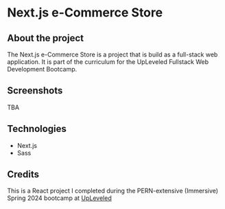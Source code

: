 # Next.js e-Commerce Store

## About the project

The Next.js e-Commerce Store is a project that is build as a full-stack web application. It is part of the curriculum for the UpLeveled Fullstack Web Development Bootcamp.

## Screenshots

TBA

## Technologies

- Next.js
- Sass

## Credits

This is a React project I completed during the PERN-extensive (Immersive) Spring 2024 bootcamp at [UpLeveled](https://github.com/upleveled)
